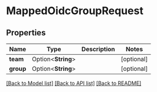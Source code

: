 # MappedOidcGroupRequest

## Properties

Name | Type | Description | Notes
------------ | ------------- | ------------- | -------------
**team** | Option<**String**> |  | [optional]
**group** | Option<**String**> |  | [optional]

[[Back to Model list]](../README.md#documentation-for-models) [[Back to API list]](../README.md#documentation-for-api-endpoints) [[Back to README]](../README.md)


